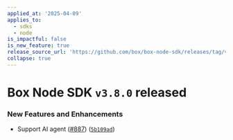 ```yaml
---
applied_at: '2025-04-09'
applies_to:
  - sdks
  - node
is_impactful: false
is_new_feature: true
release_source_url: 'https://github.com/box/box-node-sdk/releases/tag/v3.8.0'
collapse: true
---
```


# Box Node SDK `v3.8.0` released

### New Features and Enhancements

* Support AI agent ([#887][1]) ([`5b109ad`][2])

[1]: https://github.com/box/box-node-sdk/issues/887

[2]: https://github.com/box/box-node-sdk/commit/5b109adbd506510fc83b1c90af13b063ddefab37

